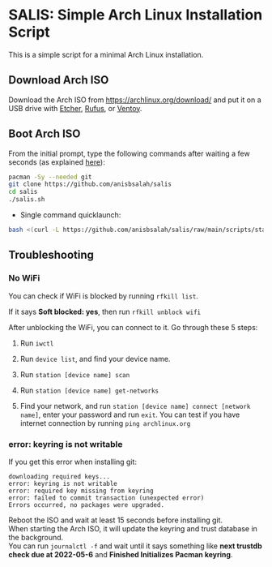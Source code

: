 # SALIS: Simple Arch Linux Installation Script

This is a simple script for a minimal Arch Linux installation.

## Download Arch ISO

Download the Arch ISO from <https://archlinux.org/download/> and put it on a USB drive with [Etcher](https://www.balena.io/etcher/), [Rufus](https://rufus.ie/en/), or [Ventoy](https://www.ventoy.net/en/index.html).

## Boot Arch ISO

From the initial prompt, type the following commands after waiting a few seconds (as explained [here](#error-keyring-is-not-writable)):

```bash
pacman -Sy --needed git
git clone https://github.com/anisbsalah/salis
cd salis
./salis.sh
```

- Single command quicklaunch:

```bash
bash <(curl -L https://github.com/anisbsalah/salis/raw/main/scripts/start.sh)
```

## Troubleshooting

### **No WiFi**

You can check if WiFi is blocked by running `rfkill list`.

If it says **Soft blocked: yes**, then run `rfkill unblock wifi`

After unblocking the WiFi, you can connect to it. Go through these 5 steps:

1. Run `iwctl`

2. Run `device list`, and find your device name.

3. Run `station [device name] scan`

4. Run `station [device name] get-networks`

5. Find your network, and run `station [device name] connect [network name]`, enter your password and run `exit`. You can test if you have internet connection by running `ping archlinux.org`

### **error: keyring is not writable**

If you get this error when installing git:

```
downloading required keys...
error: keyring is not writable
error: required key missing from keyring
error: failed to commit transaction (unexpected error)
Errors occurred, no packages were upgraded.
```

Reboot the ISO and wait at least 15 seconds before installing git. \
When starting the Arch ISO, it will update the keyring and trust database in the background. \
You can run `journalctl -f` and wait until it says something like **next trustdb check due at 2022-05-6** and **Finished Initializes Pacman keyring**.
